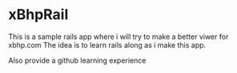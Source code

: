 xBhpRail
========

This is a sample rails app where i will try to make a better viwer for xbhp.com
The idea is to learn rails along as i make this app.

Also provide a github learning experience